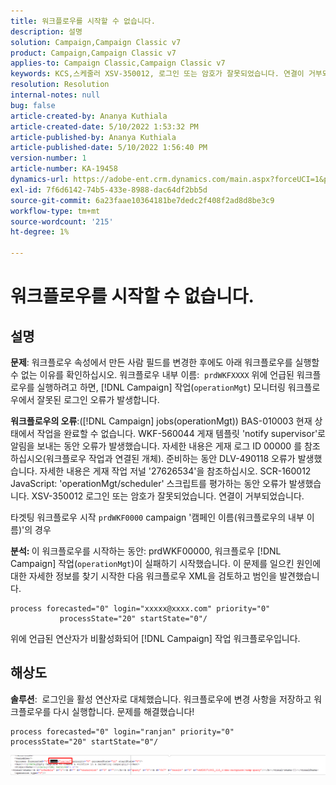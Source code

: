 ```yaml
---
title: 워크플로우를 시작할 수 없습니다.
description: 설명
solution: Campaign,Campaign Classic v7
product: Campaign,Campaign Classic v7
applies-to: Campaign Classic,Campaign Classic v7
keywords: KCS,스케줄러 XSV-350012, 로그인 또는 암호가 잘못되었습니다. 연결이 거부되었습니다.
resolution: Resolution
internal-notes: null
bug: false
article-created-by: Ananya Kuthiala
article-created-date: 5/10/2022 1:53:32 PM
article-published-by: Ananya Kuthiala
article-published-date: 5/10/2022 1:56:40 PM
version-number: 1
article-number: KA-19458
dynamics-url: https://adobe-ent.crm.dynamics.com/main.aspx?forceUCI=1&pagetype=entityrecord&etn=knowledgearticle&id=28ed9290-68d0-ec11-a7b5-0022480a8e40
exl-id: 7f6d6142-74b5-433e-8988-dac64df2bb5d
source-git-commit: 6a23faae10364181be7dedc2f408f2ad8d8be3c9
workflow-type: tm+mt
source-wordcount: '215'
ht-degree: 1%

---
```


# 워크플로우를 시작할 수 없습니다.

## 설명


<b>문제</b>: 워크플로우 속성에서 만든 사람 필드를 변경한 후에도 아래 워크플로우를 실행할 수 없는 이유를 확인하십시오. 워크플로우 내부 이름:  `prdWKFXXXX`
위에 언급된 워크플로우를 실행하려고 하면, [!DNL Campaign] 작업(`operationMgt`) 모니터링 워크플로우에서 잘못된 로그인 오류가 발생합니다.

<b>워크플로우의 오류</b>:([!DNL Campaign] jobs(operationMgt)) BAS-010003 현재 상태에서 작업을 완료할 수 없습니다.
WKF-560044 게재 템플릿 &#39;notify supervisor&#39;로 알림을 보내는 동안 오류가 발생했습니다. 자세한 내용은 게재 로그 ID 00000 를 참조하십시오(워크플로우 작업과 연결된 개체).
준비하는 동안 DLV-490118 오류가 발생했습니다. 자세한 내용은 게재 작업 저널 &#39;27626534&#39;을 참조하십시오.
SCR-160012 JavaScript: &#39;operationMgt/scheduler&#39; 스크립트를 평가하는 동안 오류가 발생했습니다.
XSV-350012 로그인 또는 암호가 잘못되었습니다. 연결이 거부되었습니다.

타겟팅 워크플로우 시작 `prdWKF0000` campaign &#39;캠페인 이름(워크플로우의 내부 이름)&#39;의 경우



<b>분석: </b>
이 워크플로우를 시작하는 동안: prdWKF00000, 워크플로우 [!DNL Campaign] 작업(`operationMgt`)이 실패하기 시작했습니다.
이 문제를 일으킨 원인에 대한 자세한 정보를 찾기 시작한 다음 워크플로우 XML을 검토하고 범인을 발견했습니다.

```
process forecasted="0" login="xxxxx@xxxx.com" priority="0"
           processState="20" startState="0"/
```

위에 언급된 연산자가 비활성화되어 [!DNL Campaign] 작업 워크플로우입니다.


## 해상도


<b>솔루션</b>:  로그인을 활성 연산자로 대체했습니다. 워크플로우에 변경 사항을 저장하고 워크플로우를 다시 실행합니다. 문제를 해결했습니다!

```
process forecasted="0" login="ranjan" priority="0"
processState="20" startState="0"/
```


![](assets/852729f9-68d0-ec11-a7b5-0022480a8e40.png)
